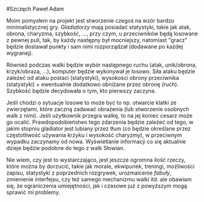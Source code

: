 #Szczęch Paweł Adam

Moim pomysłem na projekt jest stworzenie czegoś na wzór bardzo minimalistycznej gry. _Gladiatorzy_ mają posiadać statystyki, takie jak atak, obrona, charyzma, szybkość, ..., przy czym, u przeciwników będą losowane z pewnej puli, tak, by każdy następny był mocniejszy, natomiast "gracz" będzie dostawał punkty i sam nimi rozporządzał (dodawane po każdej wygranej). 

Również podczas walki będzie wybór następnego ruchu (atak, unik/obrona, krzyk/obraza, ...), komputer będzie wykonywał je losowo. Siła ataku będzie zależeć od ataku postaci (statystyki), wysokości obrony przeciwnika (statystyki) + ewentualnie dodatkowo obniżane przez obronę (ruch). Szybkość będzie decydowała o tym, kto pierwszy zaczyna. 

Jeśli chodzi o sytuacje losowe to może być to np. otwarcie klatki ze zwierzętami, które zaczną zadawać obrażenia (lub stworzenie osobnych  walk z nimi). Jeśli użytkownik przegra walkę, to na jej koniec cesarz może go ocalić. Prawdopodobieństwo tego zdarzenia będzie zależeć od tego, w jakim stopniu gladiator jest lubiany przez tłum (co będzie określane przez częstotliwość używania krzyku i wysokość charyzmy), w przeciwnym wypadku zaczynamy od nowa. Wyświetlanie informacji co się aktualnie dzieje będzie podobne do tego z walk Słowian. 

Nie wiem, czy jest to wystarczająco, jest jeszcze ogromna ilość rzeczy, które można by dorzucić, takie jak morale, ekwipunek, treningi, możliwości zapisu, statystyki z poprzednich rozgrywek, urozmaicenie _fabuły_, zmienienie interfejsu, czy też samego mechanizmu walki itd. ale obawiam się, że ograniczenia umiejętności, jak i czasowe już z powyższym mogą sprawić mi problemy.
